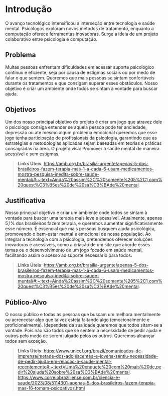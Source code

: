 # Introdução

O avanço tecnológico intensificou a interseção entre tecnologia e saúde mental. Psicólogos exploram novos métodos de tratamento, enquanto a computação oferece ferramentas inovadoras. Surge a ideia de um projeto colaborativo entre psicologia e computação.

## Problema

Muitas pessoas enfrentam dificuldades em acessar suporte psicológico contínuo e eficiente, seja por causa de estigmas sociais ou por medo de falar o que sentem. Queremos que mais pessoas se sintam confortáveis durante os tratamentos e que consigam superar esses obstáculos. Nosso objetivo é criar um ambiente onde todos se sintam à vontade para buscar ajuda.

## Objetivos
Um dos nosso principal objetivo do projeto é criar um jogo que atravez dele o psicologo consiga entender se aquela pessoa pode ter anciedade, depressão ou ate mesmo algum problema emocional queremos que esse jogo tenha participação de profissionais da psicologia, garantindo que as estratégias e metodologias aplicadas sejam baseadas em teorias e práticas consagradas na área.
O projeto visa: Promover a saúde mental de maneira acessível e sem estigmas.

> **Links Úteis**:
https://amb.org.br/brasilia-urgente/apenas-5-dos-brasileiros-fazem-terapia-mas-1-a-cada-6-usam-medicamentos-mostra-pesquisa-inedita-sobre-saude-mental/#:~:text=Ainda%20assim%2C%20somente%205%2C1,com%20quest%C3%B5es%20de%20sa%C3%BAde%20mental.

## Justificativa

Nosso principal objetivo é criar um ambiente onde todos se sintam à vontade para buscar uma terapia mais leve e acessível. Atualmente, apenas 5,1% dos brasileiros fazem terapia, e queremos aumentar significativamente esse número. É essencial que mais pessoas busquem ajuda psicológica, promovendo o bem-estar mental e emocional de nossa população. Ao integrar a tecnologia com a psicologia, pretendemos oferecer soluções inovadoras e acessíveis, como a criação de um site que aborde esses temas ou o desenvolvimento de um jogo focado em saúde mental, facilitando assim o acesso ao suporte necessário para todos.

> **Links Úteis**:
https://amb.org.br/brasilia-urgente/apenas-5-dos-brasileiros-fazem-terapia-mas-1-a-cada-6-usam-medicamentos-mostra-pesquisa-inedita-sobre-saude-mental/#:~:text=Ainda%20assim%2C%20somente%205%2C1,com%20quest%C3%B5es%20de%20sa%C3%BAde%20mental.


## Público-Alvo

O nosso público e todas as pessoas que buscam um melhora mentalmente ou acrencetar algo que talvez esteja faltando algo (emocionalmente e proficionalmente). Idependete da sua idade queremos que todos sitam-se a vontade. Pois não são todos que se sentem a necessidade de pedir ajuda e outros pelo medo de serem julgado pelos os outros. Queremos alcançar todos sem exceção.

> **Links Úteis**:
https://www.unicef.org/brazil/comunicados-de-imprensa/metade-dos-adolescentes-e-jovens-sentiu-necessidade-de-pedir-ajuda-em-relacao-a-saude-mental-recentemente#:~:text=Uma%20enquete%20com%20mais%20de,pedir%20ajuda%20sobre%20sa%C3%BAde%20mental.
https://www.correiobraziliense.com.br/ciencia-e-saude/2023/08/5114301-apenas-5-dos-brasileiros-fazem-terapia-mas-16-tomam-psicoativos.html
